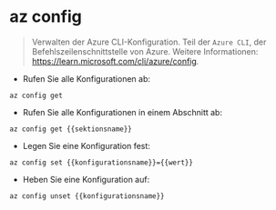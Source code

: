 # az config

> Verwalten der Azure CLI-Konfiguration.
> Teil der `Azure CLI`, der Befehlszeilenschnittstelle von Azure.
> Weitere Informationen: <https://learn.microsoft.com/cli/azure/config>.

- Rufen Sie alle Konfigurationen ab:

`az config get`

- Rufen Sie alle Konfigurationen in einem Abschnitt ab:

`az config get {{sektionsname}}`

- Legen Sie eine Konfiguration fest:

`az config set {{konfigurationsname}}={{wert}}`

- Heben Sie eine Konfiguration auf:

`az config unset {{konfigurationsname}}`
